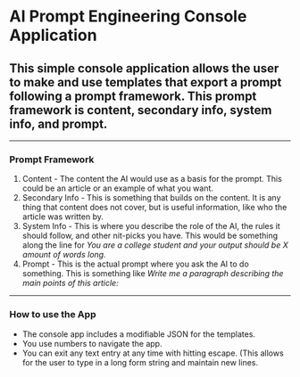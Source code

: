 # AI Prompt Engineering Console Application
## This simple console application allows the user to make and use templates that export a prompt following a prompt framework. This prompt framework is content, secondary info, system info, and prompt.

---

### Prompt Framework
1. Content - The content the AI would use as a basis for the prompt. This could be an article or an example of what you want.
2. Secondary Info - This is something that builds on the content. It is any thing that content does not cover, but is useful information, like who the article was written by.
3. System Info - This is where you describe the role of the AI, the rules it should follow, and other nit-picks you have. This would be something along the line for *You are a college student and your output should be X amount of words long.*
4. Prompt - This is the actual prompt where you ask the AI to do something. This is something like *Write me a paragraph describing the main points of this article:*

---

### How to use the App
- The console app includes a modifiable JSON for the templates.
- You use numbers to navigate the app.
- You can exit any text entry at any time with hitting escape. (This allows for the user to type in a long form string and maintain new lines.
